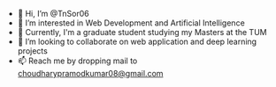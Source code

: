 - 👋 Hi, I’m @TnSor06
- 👀 I’m interested in Web Development and Artificial Intelligence
- 🌱 Currently, I'm a graduate student studying my Masters at the TUM
- 💞️ I’m looking to collaborate on web application and deep learning projects
- 📫 Reach me by dropping mail to choudharypramodkumar08@gmail.com

<!---
TnSor06/TnSor06 is a ✨ special ✨ repository because its `README.md` (this file) appears on your GitHub profile.
You can click the Preview link to take a look at your changes.
--->

